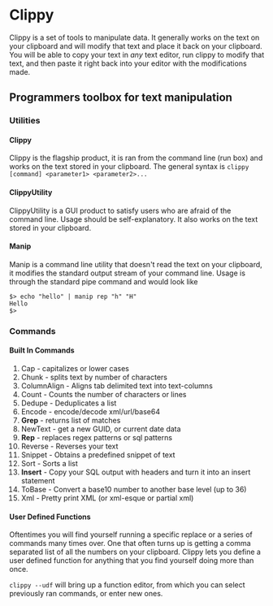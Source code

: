 # Clippy

Clippy is a set of tools to manipulate data.  It generally works on the text on your clipboard and will modify that text
and place it back on your clipboard.  You will be able to copy your text in *any* text editor, run clippy to modify 
that text, and then paste it right back into your editor with the modifications made.

## Programmers toolbox for text manipulation

### Utilities
#### Clippy

Clippy is the flagship product, it is ran from the command line (run box) and works on the text stored in your
clipboard.  The general syntax is `clippy [command] <parameter1> <parameter2>...`

#### ClippyUtility

ClippyUtility is a GUI product to satisfy users who are afraid of the command line.  Usage should be self-explanatory.
It also works on the text stored in your clipboard.

#### Manip 

Manip is a command line utility that doesn't read the text on your clipboard, it modifies the standard output stream
of your command line.  Usage is through the standard pipe command and would look like 

    $> echo "hello" | manip rep "h" "H"
    Hello
    $>
    
### Commands
#### Built In Commands

1. Cap - capitalizes or lower cases
2. Chunk - splits text by number of characters
3. ColumnAlign - Aligns tab delimited text into text-columns
4. Count - Counts the number of characters or lines
5. Dedupe - Deduplicates a list
6. Encode - encode/decode xml/url/base64
7. **Grep** - returns list of matches
8. NewText - get a new GUID, or current date data
9. **Rep** - replaces regex patterns or sql patterns
10. Reverse - Reverses your text
11. Snippet - Obtains a predefined snippet of text
12. Sort - Sorts a list
13. **Insert** - Copy your SQL output with headers and turn it into an  insert statement
14. ToBase - Convert a base10 number to another base level (up to 36)
15. Xml - Pretty print XML (or xml-esque or partial xml)


#### User Defined Functions

Oftentimes you will find yourself running a specific replace or a series of commands many times over.  One that often turns up is getting a comma separated list of all the numbers on your clipboard.  Clippy lets you define a user defined function for anything that you find yourself doing more than once.

`clippy --udf` will bring up a function editor, from which you can select previously ran commands, or enter new ones.


